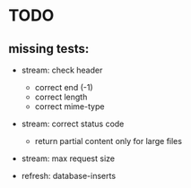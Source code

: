 # TODO

## missing tests:
- stream: check header
	- correct end (-1)
	- correct length
	- correct mime-type
- stream: correct status code
    - return partial content only for large files
- stream: max request size

- refresh: database-inserts


